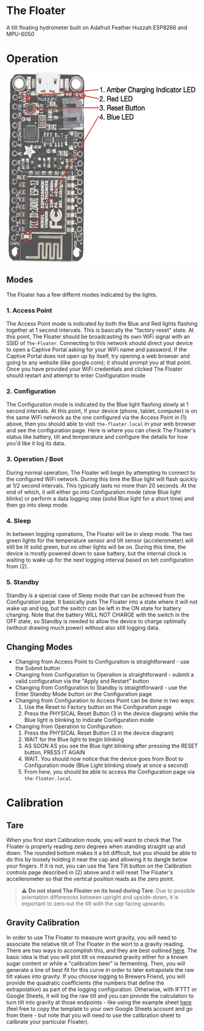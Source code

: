 # The Floater
A tilt floating hydrometer built on Adafruit Feather Huzzah ESP8266 and MPU-6050

# Operation
<p align="center">
<img src="https://github.com/brianhackel/the-floater/blob/main/docs/diagram.jpg" height="500" />
</p>

## Modes
The Floater has a few differnt modes indicated by the lights.
### 1. Access Point
  The Access Point mode is indicated by both the Blue and Red lights flashing together at 1 second intervals. This is basically the "factory reset" state. At this point, The Floater should be broadcasting its own WiFi signal with an SSID of `The-Floater`. Connecting to this network should direct your device to open a Captive Portal asking for your WiFi name and password. If the Captive Portal does not open up by itself, try opening a web browser and going to any website (like google.com); it should prompt you at that point. Once you have provided your WiFi credentials and clicked The Floater should restart and attempt to enter Configuration mode
### 2. Configuration
  The Configuration mode is indicated by the Blue light flashing slowly at 1 second intervals. At this point, if your device (phone, tablet, computer) is on the same WiFi network as the one configured via the Access Point in (1) above, then you should able to visit `the-floater.local` in your web browser and see the configuration page. Here is where you can check The Floater's status like battery, tilt and temperature and configure the details for how you'd like it log its data.
### 3. Operation / Boot
  During normal operation, The Floater will begin by attempting to connect to the configured WiFi network. During this time the Blue light will flash quickly at 1/2 second intervals. This typically lasts no more than 20 seconds. At the end of which, it will either go into Configuration mode (slow Blue light blinks) or perform a data logging step (solid Blue light for a short time) and then go into sleep mode.
### 4. Sleep
  In between logging operations, The Floater will be in sleep mode. The two green lights for the temperature sensor and tilt sensor (accelerometer) will still be lit solid green, but no other lights will be on. During this time, the device is mostly powered down to save battery, but the internal clock is waiting to wake up for the next logging interval based on teh configuration from (2).
### 5. Standby
  Standby is a special case of Sleep mode that can be achieved from the Configuration page. It basically puts The Floater into a state where it will not wake up and log, but the switch can be left in the ON state for battery charging. Note that the battery WILL NOT CHARGE with the switch in the OFF state, so Standby is needed to allow the device to charge optimally (without drawing much power) without also still logging data.

## Changing Modes
  * Changing from Access Point to Configuration is straightforward - use the Submit button
  * Changing from Configuration to Operation is straightforward - submit a valid configuration via the "Apply and Restart" button
  * Changing from Configuration to Standby is straightforward - use the Enter Standby Mode button on the Configuration page
  * Changing from Configuration to Access Point can be done in two ways:
    1. Use the Reset to Factory button on the Configuration page
    2. Press the PHYSICAL Reset Button (3 in the device diagram) while the Blue light is blinking to indicate Configuration mode
  * Changing from Operation to Configuration:
    1. Press the PHYSICAL Reset Button (3 in the device diagram)
    2. WAIT for the Blue light to begin blinking
    3. AS SOON AS you see the Blue light blinking after pressing the RESET button, PRESS IT AGAIN
    4. WAIT. You should now notice that the device goes from Boot to Configuration mode (Blue Light blinking slowly at once a second)
    5. From here, you should be able to access the Configuration page via `the-floater.local`.

# Calibration

## Tare
When you first start Calibration mode, you will want to check that The Floater is properly reading zero degrees when standing straight up and down. The rounded bottom makes it a bit difficult, but you should be able to do this by loosely holding it near the cap and allowing it to dangle below your fingers. If it is not, you can use the Tare Tilt button on the Calibration controls page described in (2) above and it will reset The Floater's accellerometer so that the vertical position reads as the zero point.
> :warning: **Do not stand The Floater on its head during Tare**: Due to possible orientation differences between upright and upside-down, it is important to zero out the tilt with the cap facing upwards.

## Gravity Calibration
In order to use The Floater to measure wort gravity, you will need to associate the relative tilt of The Floater in the wort to a gravity reading. There are two ways to accomplish this, and they are best outlined [here](https://github.com/universam1/iSpindel/blob/master/docs/Calibration_en.md). The basic idea is that you will plot tilt vs measured gravity either for a known sugar content or while a "calibration beer" is fermenting. Then, you will generate a line of best fit for this curve in order to later extrapolate the raw tilt values into gravity. If you choose logging to Brewers Friend, you will provide the quadratic coefficients (the numbers that define the extrapolation) as part of the logging configuration. Otherwise, with IFTTT or Google Sheets, it will log the raw tilt and you can provide the calculation to turn tilt into gravity at those endpoints - like using the example sheet [here](https://docs.google.com/spreadsheets/d/107TZXtcOXvufwRQD0lQkzRgjmtRLabq-Asz4AIUTeuQ/edit?usp=sharing) (feel free to copy the template to your own Google Sheets account and go from there - but note that you will need to use the calibration sheet to calibrate your particular Floater).
